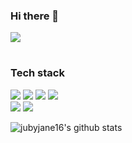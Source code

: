 ### Hi there 👋

<!--
**rubyjane16/rubyjane16** is a ✨ _special_ ✨ repository because its `README.md` (this file) appears on your GitHub profile.

Here are some ideas to get you started:

- 🔭 I’m currently working on ...
- 🌱 I’m currently learning ...
- 👯 I’m looking to collaborate on ...
- 🤔 I’m looking for help with ...
- 💬 Ask me about ...
- 📫 How to reach me: ...
- 😄 Pronouns: ...
- ⚡ Fun fact: ...
-->


   <p><a href="https://blog.naver.com/seoul8338" target="_blank"><img src="https://img.shields.io/badge/Dev BLOG-03C75A?style=flat&logo=GitHub Sponsors&logoColor=white"/></a></p>   
     

   #
   ### Tech stack 
   <p>
      <img src="https://img.shields.io/badge/JAVA-007396?style=flat&logo=java&logoColor=white">
      <img src="https://img.shields.io/badge/c++-00599C?style=flat&logo=c++&logoColor=white">
      <img src="https://img.shields.io/badge/mysql-4479A1?style=flat&logo=mysql&logoColor=white">
      <img src="https://img.shields.io/badge/html-E34F26?style=flat&logo=html&logoColor=white">
   
   <br>
    <img src="https://img.shields.io/badge/spring-E34F26?style=flat&logo=spring&logoColor=white">
    <img src="https://img.shields.io/badge/linux-E34F26?style=flat&logo=linux&logoColor=white">

   </p>
   
   ![jubyjane16's github stats](https://github-readme-stats.vercel.app/api?username=rubyjane16&show_icons=true)


</div>
